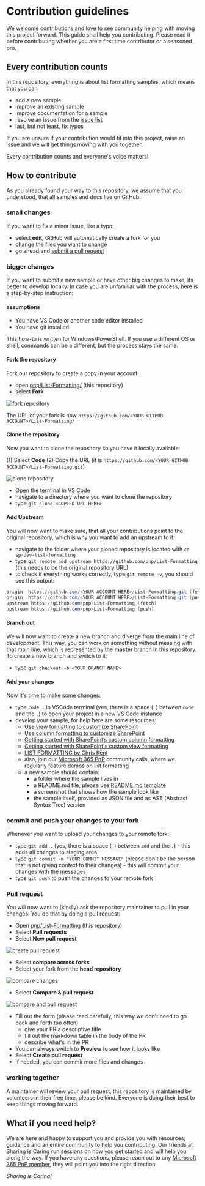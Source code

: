 # Contribution guidelines

We welcome contributions and love to see community helping with moving this project forward. This guide shall help you contributing. Please read it before contributing whether you are a first time contributor or a seasoned pro.

## Every contribution counts

In this repository, everything is about list formatting samples, which means that you can

- add a new sample
- improve an existing sample
- improve documentation for a sample
- resolve an issue from the [issue list](https://github.com/pnp/List-Formatting/issues)
- last, but not least, fix typos

If you are unsure if your contribution would fit into this project, raise an issue and we will get things moving with you together.

Every contribution counts and everyone's voice matters!

## How to contribute

As you already found your way to this repository, we assume that you understood, that all samples and docs live on GitHub.

### small changes

If you want to fix a minor issue, like a typo:

- select **edit**, GitHub will automatically create a fork for you
- change the files you want to change
- go ahead and [submit a pull request](contributing.md/#pull-request)

### bigger changes

If you want to submit a new sample or have other big changes to make, its better to develop locally. In case you are unfamiliar with the process, here is a step-by-step instruction:

#### assumptions

- You have VS Code or another code editor installed
- You have git installed

This how-to is written for Windows/PowerShell. If you use a different OS or shell, commands can be a different, but the process stays the same.

#### Fork the repository

Fork our repository to create a copy in your account:

- open [pnp/List-Formatting/](https://github.com/pnp/List-Formatting/) (this repository)
- select **Fork**

![fork repository](/docs/img/fork-repository.png)

The URL of your fork is now `https://github.com/<YOUR GITHUB ACCOUNT>/List-Formatting/`

#### Clone the repository

Now you want to clone the repository so you have it locally available:

(1) Select **Code**
(2) Copy the URL (it is `https://github.com/<YOUR GITHUB ACCOUNT>/List-Formatting.git`)

![clone repository](/docs/img/clone-repository.png)

- Open the terminal in VS Code
- navigate to a directory where you want to clone the repository
- type `git clone <COPIED URL HERE>`

#### Add Upstream

You will now want to make sure, that all your contributions point to the original repository, which is why you want to add an upstream to it:

- navigate to the folder where your cloned repository is located with `cd sp-dev-list-formatting`
- type `git remote add upstream https://github.com/pnp/List-Formatting` (this needs to be the original repository URL)
- to check if everything works correctly, type `git remote -v`, you should see this output:

```powershell
origin  https://github.com/<YOUR ACCOUNT HERE>/List-Formatting.git (fetch)
origin  https://github.com/<YOUR ACCOUNT HERE>/List-Formatting.git (push)
upstream https://github.com/pnp/List-Formatting (fetch)
upstream https://github.com/pnp/List-Formatting (push)
```

#### Branch out

We will now want to create a new branch and diverge from the main line of development. This way, you can work on something without messing with that main line, which is represented by the **master** branch in this repository. To create a new branch and switch to it:

- type `git checkout -b <YOUR BRANCH NAME>`

#### Add your changes

Now it's time to make some changes:

- type `code .` in VSCode terminal (yes, there is a space (` `) between `code` and the `.`) to open your project in a new VS Code instance
- develop your sample, for help here are some resources:
  - [Use view formatting to customize SharePoint](https://docs.microsoft.com/sharepoint/dev/declarative-customization/view-formatting)
  - [Use column formatting to customize SharePoint](https://docs.microsoft.com/sharepoint/dev/declarative-customization/column-formatting)
  - [Getting started with SharePoint’s custom column formatting](https://techcommunity.microsoft.com/t5/microsoft-365-pnp-blog/getting-started-with-sharepoint-s-custom-column-formatting/ba-p/2207937)
  - [Getting started with SharePoint's custom view formatting](https://techcommunity.microsoft.com/t5/microsoft-365-pnp-blog/getting-started-with-sharepoint-s-custom-view-formatting/ba-p/2222740)
  - [LIST FORMATTING by Chris Kent](https://thechriskent.com/tag/list-formatting/)
  - also, join our [Microsoft 365 PnP](https://aka.ms/m365pnp) community calls, where we regularly feature demos on list formatting
  - a new sample should contain:
    - a folder where the sample lives in
    - a README.md file, please use [README.md template](https://github.com/LuiseFreese/List-Formatting/blob/master/column-samples/README-template.md)
    - a screenshot that shows how the sample look like
    - the sample itself, provided as JSON file and as AST (Abstract Syntax Tree) version

### commit and push your changes to your fork

Whenever you want to upload your changes to your remote fork:

- type `git add .` (yes, there is a space (` `) between `add` and the `.`) - this adds all changes to staging area
- type `git commit -m "YOUR COMMIT MESSAGE"` (please don't be the person that is not giving context to their changes) - this will commit your changes with the messages
- type `git push` to push the changes to your remote fork

### Pull request

You will now want to (kindly) ask the repository maintainer to pull in your changes. You do that by doing a pull request:

- Open [pnp/List-Formatting](https://github.com/pnp/List-Formatting) (this repository)
- Select **Pull requests**
- Select **New pull request**

![create pull request](/docs/img/create-pr.png)

- Select **compare across forks**
- Select your fork from the **head repository**

![compare changes](/docs/img/create-pr.png)

- Select **Compare & pull request**

![compare and pull request](/docs/img/compare-and-pr.png)

- Fill out the form (please read carefully, this way we don't need to go back and forth too often)
  - give your PR a descriptive title
  - fill out the markdown table in the body of the PR
  - describe what's in the PR
- You can always switch to **Preview** to see how it looks like
- Select **Create pull request**
- If needed, you can commit more files and changes

### working together

A maintainer will review your pull request, this repository is maintained by volunteers in their free time, please be kind. Everyone is doing their best to keep things moving forward.

## What if you need help?

We are here and happy to support you and provide you with resources, guidance and an entire community to help you contributing. Our friends at [Sharing is Caring](https://aka.ms/sharing-is-caring) run sessions on how you get started and will help you along the way. If you have any questions, please reach out to any [Microsoft 365 PnP member](https://aka.ms/m365pnp), they will point you into the right direction.

_Sharing is Caring!_
